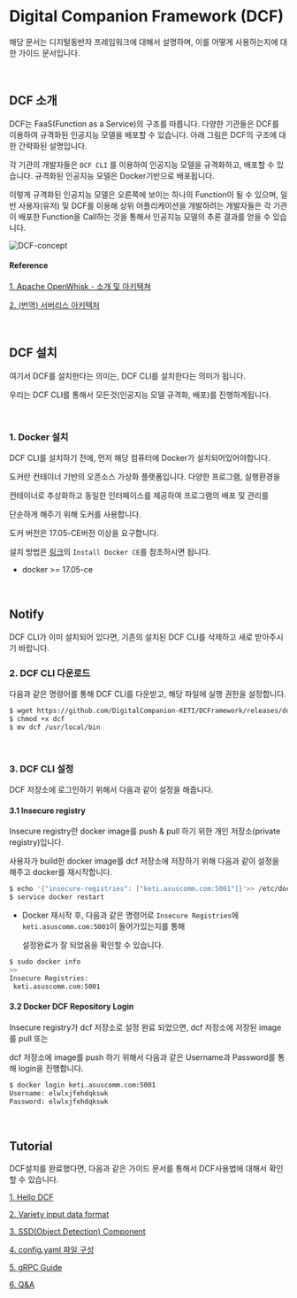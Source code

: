 # Digital Companion Framework (DCF)

해당 문서는 디지털동반자 프레임워크에 대해서 설명하며, 이를 어떻게 사용하는지에 대한 가이드 문서입니다.

​    

## DCF 소개



DCF는 FaaS(Function as a Service)의 구조를 따릅니다. 다양한 기관들은 DCF를 이용하여 규격화된 인공지능 모델을 배포할 수 있습니다. 아래 그림은 DCF의 구조에 대한 간략화된 설명입니다.



각 기관의 개발자들은 `DCF CLI` 를 이용하여 인공지능 모델을 규격화하고, 배포할 수 있습니다. 규격화된 인공지능 모델은 Docker기반으로 배포됩니다.



이렇게 규격화된 인공지능 모델은 오른쪽에 보이는 하나의 Function이 될 수 있으며, 일반 사용자(유저) 및 DCF를 이용해 상위 어플리케이션을 개발하려는 개발자들은 각 기관이 배포한 Function을 Call하는 것을 통해서 인공지능 모델의 추론 결과를 얻을 수 있습니다.



![DCF-concept](https://user-images.githubusercontent.com/13328380/47892857-590c2500-de9d-11e8-8989-7821892b1a72.png)



#### Reference

[1. Apache OpenWhisk - 소개 및 아키텍쳐](https://developer.ibm.com/kr/cloud/2017/12/24/apache-openwhisk-intro-architecture/)

[2. (번역) 서버리스 아키텍처](https://blog.aliencube.org/ko/2016/06/23/serverless-architectures/)



​    

## DCF 설치



여기서 DCF를 설치한다는 의미는, DCF CLI를 설치한다는 의미가 됩니다. 

우리는 DCF CLI를 통해서 모든것(인공지능 모델 규격화, 배포)를 진행하게됩니다.

​    

### 1. Docker 설치

DCF CLI를 설치하기 전에, 먼저 해당 컴퓨터에 Docker가 설치되어있어야합니다.

도커란 컨테이너 기반의 오픈소스 가상화 플랫폼입니다. 다양한 프로그램, 실행환경을 

컨테이너로 추상화하고 동일한 인터페이스를 제공하여 프로그램의 배포 및 관리를 

단순하게 해주기 위해 도커를 사용합니다. 

도커 버전은 17.05-CE버전 이상을 요구합니다.

설치 방법은 [링크](https://docs.docker.com/install/linux/docker-ce/ubuntu/#install-docker-ce)의 `Install Docker CE`를 참조하시면 됩니다.

- docker >= 17.05-ce

​    

## Notify

DCF CLI가 이미 설치되어 있다면, 기존의 설치된 DCF CLI를 삭제하고 새로 받아주시기 바랍니다. 

### 2. DCF CLI 다운로드

다음과 같은 명령어를 통해 DCF CLI를 다운받고, 해당 파일에 실행 권한을 설정합니다.

 

```bash
$ wget https://github.com/DigitalCompanion-KETI/DCFramework/releases/download/v0.1.0/dcf
$ chmod +x dcf
$ mv dcf /usr/local/bin
```

​    

### 3. DCF CLI 설정

DCF 저장소에 로그인하기 위해서 다음과 같이 설정을 해줍니다.

#### 3.1 Insecure registry

Insecure registry란 docker image를 push & pull 하기 위한 개인 저장소(private registry)입니다. 

사용자가 build한 docker image를 dcf 저장소에 저장하기 위해 다음과 같이 설정을 해주고 docker를 재시작합니다. 

```bash
$ echo '{"insecure-registries": ["keti.asuscomm.com:5001"]}'>> /etc/docker/daemon.json
$ service docker restart
```

- Docker 재시작 후, 다음과 같은 명령어로 `Insecure Registries`에 `keti.asuscomm.com:5001`이 들어가있는지를 통해 

  설정완료가 잘 되었음을 확인할 수 있습니다.

```bash
$ sudo docker info
>>
Insecure Registries:
 keti.asuscomm.com:5001
```

#### 3.2 Docker DCF Repository Login

Insecure registry가 dcf 저장소로 설정 완료 되었으면, dcf 저장소에 저장된 image를 pull 또는 

dcf 저장소에 image를 push 하기 위해서 다음과 같은 Username과 Password를 통해 login을 진행합니다.

```bash
$ docker login keti.asuscomm.com:5001
Username: elwlxjfehdqkswk
Password: elwlxjfehdqkswk
```


​    

## Tutorial

DCF설치를 완료했다면, 다음과 같은 가이드 문서를 통해서 DCF사용법에 대해서 확인할 수 있습니다.



[1. Hello DCF](helloDCF.md)

[2. Variety input data format](Variety_input_data_format.md)

[3. SSD(Object Detection) Component](SSD(Object_Detection)_Component_Tutorial.md)

[4. config.yaml 파일 구성](AboutConfig_yaml.md)

[5. gRPC Guide](grpc-guide.md)

[6. Q&A](qna.md)




